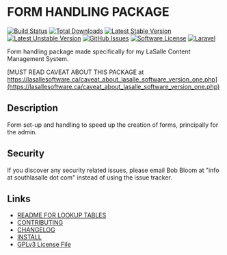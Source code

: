 # FORM HANDLING PACKAGE

[![Build Status](https://img.shields.io/travis/lasallecms/lasallecms-l5-formhandling-pkg/master.svg?style=flat-square)](https://travis-ci.org/lasallecms/lasallecms-l5-formhandling-pkg)
[![Total Downloads](https://img.shields.io/packagist/dt/lasallecms/formhandling.svg?style=flat-square)](https://packagist.org/packages/lasallecms/formhandling)
[![Latest Stable Version](https://poser.pugx.org/lasallecms/formhandling/v/stable.svg)](https://packagist.org/packages/lasallecms/formhandling)
[![Latest Unstable Version](https://poser.pugx.org/lasallecms/formhandling/v/unstable.svg)](https://packagist.org/packages/lasallecms/formhandling)
[![GitHub Issues](https://img.shields.io/github/issues/lasallecms/lasallecms-l5-formhandling-pkg.svg)](https://github.com/lasallecms/lasallecms-l5-formhandling-pkg/issues)
[![Software License](https://img.shields.io/badge/license-GPLv3-brightgreen.svg?style=flat-square)](LICENSE.md)
[![Laravel](https://img.shields.io/badge/Laravel-v5.1-brightgreen.svg?style=flat-square)](http://laravel.com)


Form handling package made specifically for my LaSalle Content Management System. 

[MUST READ CAVEAT ABOUT THIS PACKAGE at https://lasallesoftware.ca/caveat_about_lasalle_software_version_one.php](https://lasallesoftware.ca/caveat_about_lasalle_software_version_one.php)


## Description

Form set-up and handling to speed up the creation of forms, principally for the admin.

## Security

If you discover any security related issues, please email Bob Bloom at "info at southlasalle dot com" instead of using the issue tracker.


## Links

* [README FOR LOOKUP TABLES](README-LOOKUP-TABLES.md)
* [CONTRIBUTING](CONTRIBUTING.md)
* [CHANGELOG](CHANGELOG.md)
* [INSTALL](INSTALL.md)
* [GPLv3 License File](LICENSE.md)



